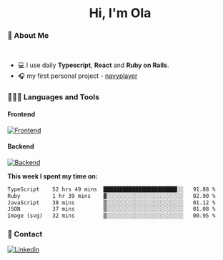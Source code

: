 <h1 align="center">Hi, I'm Ola</h1>

### 💅 About Me

<br/>

- 💻 I use daily **Typescript**, **React** and **Ruby on Rails**.
- 🎧 my first personal project - [navyplayer](https://navyplayer.netlify.app/)

### 👩🏻‍💻 Languages and Tools

#### Frontend

[![Frontend](https://skillicons.dev/icons?i=react,nextjs,ts,js,html,css,scss,tailwind)](https://skillicons.dev)

#### Backend
[![Backend](https://skillicons.dev/icons?i=nodejs,express,nestjs,rails,graphql)](https://skillicons.dev)

**This week I spent my time on:**

<!--START_SECTION:waka-->

```txt
TypeScript    52 hrs 49 mins  ███████████████████████░░   91.88 %
Ruby          1 hr 39 mins    ▓░░░░░░░░░░░░░░░░░░░░░░░░   02.90 %
JavaScript    38 mins         ▒░░░░░░░░░░░░░░░░░░░░░░░░   01.12 %
JSON          37 mins         ▒░░░░░░░░░░░░░░░░░░░░░░░░   01.08 %
Image (svg)   32 mins         ▒░░░░░░░░░░░░░░░░░░░░░░░░   00.95 %
```

<!--END_SECTION:waka-->

### 📨 Contact
  
[![Linkedin](https://skillicons.dev/icons?i=linkedin)](https://linkedin.com/in/aleksandra-kamińska)
